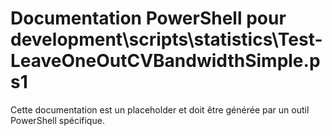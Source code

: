 # Documentation PowerShell pour development\scripts\statistics\Test-LeaveOneOutCVBandwidthSimple.ps1

Cette documentation est un placeholder et doit être générée par un outil PowerShell spécifique.
